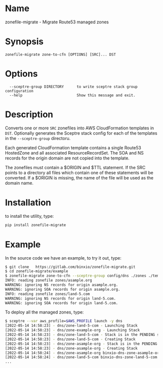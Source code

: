 # Name
zonefile-migrate - Migrate Route53 managed zones

# Synopsis
```text
zonefile-migrate zone-to-cfn [OPTIONS] [SRC]... DST
```
# Options
```
  --sceptre-group DIRECTORY      to write sceptre stack group configuration
  --help                         Show this message and exit.
```

# Description
Converts one or more `SRC` zonefiles into AWS CloudFormation templates in
`DST`. Optionally generates the Sceptre stack config for each of the
templates in the `--sceptre-group` directoru.

Each generated CloudFormation template contains a single Route53 HostedZone
and all associated ResourceRecordSet. The SOA and NS records for the origin
domain are not copied into the template.

The zonefiles must contain a $ORIGIN and $TTL statement. If the SRC points
to a directory all files which contain one of these statements will be
converted. If a $ORIGIN is missing, the name of the file will be used as the
domain name.

# Installation
to install the utility, type:

```bash
pip install zonefile-migrate
```

# Example
In the source code we have an example, to try it out, type:

```bash
$ git clone   https://gitlab.com/binxio/zonefile-migrate.git
$ cd zonefile-migrate/example
$ zonefile-migrate zone-to-cfn --sceptre-group config/dns ./zones ./templates/dns
INFO: reading zonefile zones/asample.org
WARNING: ignoring NS records for origin asample.org.
WARNING: ignoring SOA records for origin asample.org.
INFO: reading zonefile zones/land-5.com
WARNING: ignoring NS records for origin land-5.com.
WARNING: ignoring SOA records for origin land-5.com.
```
To deploy all the managed zones, type:

```bash
$ sceptre --var aws_profile=$AWS_PROFILE launch -y dns
[2022-05-14 14:58:23] - dns/zone-land-5-com - Launching Stack
[2022-05-14 14:58:23] - dns/zone-example-org - Launching Stack
[2022-05-14 14:58:23] - dns/zone-land-5-com - Stack is in the PENDING state
[2022-05-14 14:58:23] - dns/zone-land-5-com - Creating Stack
[2022-05-14 14:58:23] - dns/zone-asample-org - Stack is in the PENDING state
[2022-05-14 14:58:23] - dns/zone-asample-org - Creating Stack
[2022-05-14 14:58:24] - dns/zone-asample-org binxio-dns-zone-asample-org AWS::CloudFormation::Stack CREATE_IN_PROGRESS User Initiated
[2022-05-14 14:58:24] - dns/zone-land-5-com binxio-dns-zone-land-5-com AWS::CloudFormation::Stack CREATE_IN_PROGRESS User Initiated
...
```
